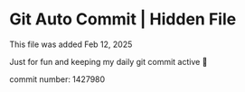 # Git Auto Commit | Hidden File

This file was added Feb 12, 2025

Just for fun and keeping my daily git commit active 🤪

commit number: 1427980
